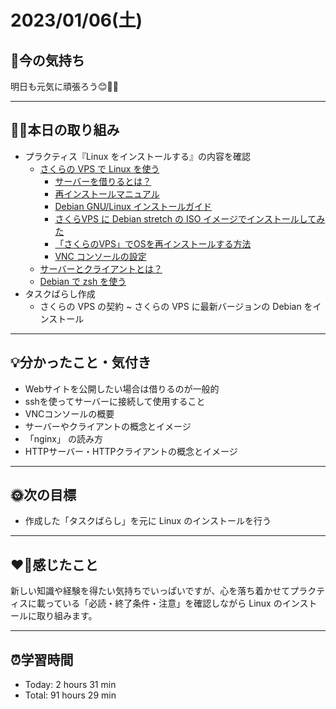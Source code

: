 # 2023/01/06(土)
## 🕺今の気持ち
明日も元気に頑張ろう😊💪🏻

---

## ✍🏻本日の取り組み
- プラクティス『Linux をインストールする』の内容を確認
  - [さくらの VPS で Linux を使う](https://bootcamp.fjord.jp/articles/11)
    - [サーバーを借りるとは？](https://bootcamp.fjord.jp/articles/10)
    - [再インストールマニュアル](https://manual.sakura.ad.jp/vps/os-reinstall/)
    - [Debian GNU/Linux インストールガイド](https://www.debian.org/releases/stable/amd64/index.ja.html)
    - [さくらVPS に Debian stretch の ISO イメージでインストールしてみた](https://q-three.com/archives/893#toc6)
    - [「さくらのVPS」でOSを再インストールする方法](https://infrapod.net/sakura-vps-os-reinstall/#ISOOS)
    - [VNC コンソールの設定](https://manual.sakura.ad.jp/vps/server/console.html#vnc-setting)
  - [サーバーとクライアントとは？](https://bootcamp.fjord.jp/articles/12)
  - [Debian で zsh を使う](https://bootcamp.fjord.jp/articles/17)
- タスクばらし作成
  - さくらの VPS の契約 ~ さくらの VPS に最新バージョンの Debian をインストール

---

## 💡分かったこと・気付き
- Webサイトを公開したい場合は借りるのが一般的
- sshを使ってサーバーに接続して使用すること
- VNCコンソールの概要
- サーバーやクライアントの概念とイメージ
- 「nginx」 の読み方
- HTTPサーバー・HTTPクライアントの概念とイメージ
---

## 🌞次の目標
- 作成した「タスクばらし」を元に Linux のインストールを行う

---

## ❤️‍🔥感じたこと
新しい知識や経験を得たい気持ちでいっぱいですが、心を落ち着かせてプラクティスに載っている「必読・終了条件・注意」を確認しながら Linux のインストールに取り組みます。

---

## ⏰学習時間
- Today: 2 hours 31 min
- Total: 91 hours 29 min
